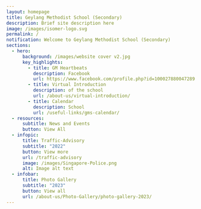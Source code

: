 ```yaml
---
layout: homepage
title: Geylang Methodist School (Secondary)
description: Brief site description here
image: /images/isomer-logo.svg
permalink: /
notification: Welcome to Geylang Methodist School (Secondary)
sections:
  - hero:
      background: /images/website cover v2.jpg
      key_highlights:
        - title: GM Heartbeats
          description: Facebook
          url: https://www.facebook.com/profile.php?id=100027880047289
        - title: Virtual Introduction
          description: of the school
          url: /about-us/virtual-introduction/
        - title: Calendar
          description: School
          url: /useful-links/gms-calendar/
  - resources:
      subtitle: News and Events
      button: View All
  - infopic:
      title: Traffic-Advisory
      subtitle: "2022"
      button: View more
      url: /traffic-advisory
      image: /images/Singapore-Police.png
      alt: Image alt text
  - infobar:
      title: Photo Gallery
      subtitle: "2023"
      button: View all
      url: /about-us/Photo-Gallery/photo-gallery-2023/
---
```

